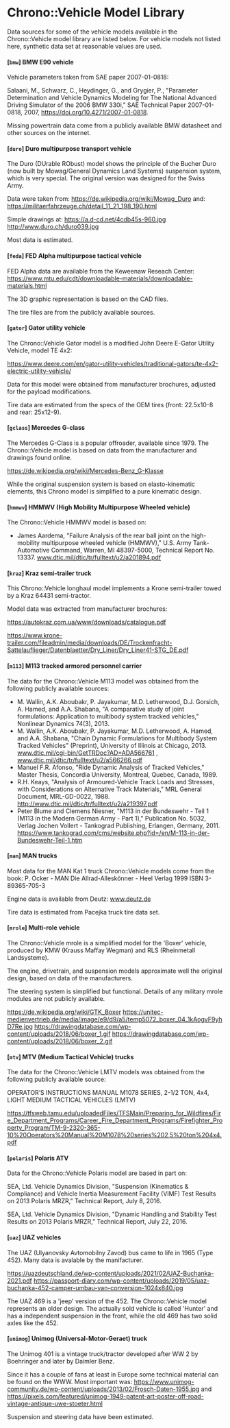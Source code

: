 Chrono::Vehicle Model Library
=============================

Data sources for some of the vehicle models available in the Chrono::Vehicle model library are listed below. For vehicle models not listed here, synthetic data set at reasonable values are used.

#### [`bmw`] BMW E90 vehicle

Vehicle parameters taken from SAE paper 2007-01-0818:

Salaani, M., Schwarz, C., Heydinger, G., and Grygier, P., "Parameter Determination and Vehicle Dynamics Modeling for The National Advanced Driving Simulator of the 2006 BMW 330i," SAE Technical Paper 2007-01-0818, 2007, https://doi.org/10.4271/2007-01-0818.

Missing powertrain data come from a publicly available BMW datasheet and other sources on the internet.

#### [`duro`] Duro multipurpose transport vehicle

The Duro (DUrable RObust) model shows the principle of the Bucher Duro (now built by Mowag/General Dynamics Land Systems) suspension system, which is very special. The original version was designed for the Swiss Army.

Data were taken from:
https://de.wikipedia.org/wiki/Mowag_Duro
and:
https://militaerfahrzeuge.ch/detail_11_21_198_190.html

Simple drawings at:
https://a.d-cd.net/4cdb45s-960.jpg
http://www.duro.ch/duro039.jpg

Most data is estimated.

#### [`feda`] FED Alpha multipurpose tactical vehicle

FED Alpha data are available from the Keweenaw Reseach Center:
https://www.mtu.edu/cdt/downloadable-materials/downloadable-materials.html

The 3D graphic representation is based on the CAD files.

The tire files are from the publicly available sources.

#### [`gator`] Gator utility vehicle

The Chrono::Vehicle Gator model is a modified John Deere E-Gator Utility Vehicle, model TE 4x2:

https://www.deere.com/en/gator-utility-vehicles/traditional-gators/te-4x2-electric-utility-vehicle/

Data for this model were obtained from manufacturer brochures, adjusted for the payload modifications.

Tire data are estimated from the specs of the OEM tires (front: 22.5x10-8 and rear: 25x12-9).

#### [`gclass`] Mercedes G-class

The Mercedes G-Class is a popular offroader, available since 1979. The Chrono::Vehicle model
is based on data from the manufacturer and drawings found online.

https://de.wikipedia.org/wiki/Mercedes-Benz_G-Klasse

While the original suspension system is based on elasto-kinematic elements, this Chrono model is simplified to a pure kinematic design.

#### [`hmmwv`] HMMWV (High Mobility Multipurpose Wheeled vehicle)

The Chrono::Vehicle HMMWV model is based on:

- James Aardema, "Failure Analysis of the rear ball joint on the high-mobility multipurpose wheeled vehicle (HMMWV)," U.S. Army Tank-Automotive Command, Warren, MI 48397-5000, Technical Report No. 13337.
www.dtic.mil/dtic/tr/fulltext/u2/a201894.pdf

#### [`kraz`] Kraz semi-trailer truck

This Chrono::Vehicle longhaul model implements a Krone semi-trailer towed by a Kraz 64431 semi-tractor.

Model data was extracted from manufacturer brochures:

https://autokraz.com.ua/www/downloads/catalogue.pdf

https://www.krone-trailer.com/fileadmin/media/downloads/DE/Trockenfracht-Sattelauflieger/Datenblaetter/Dry_Liner/Dry_Liner41-STG_DE.pdf

#### [`m113`] M113 tracked armored personnel carrier

The data for the Chrono::Vehicle M113 model was obtained from the following publicly available sources:

- M. Wallin, A.K. Aboubakr, P. Jayakumar, M.D. Letherwood, D.J. Gorsich, A. Hamed, and A.A. Shabana, "A comparative study of joint formulations: Application to multibody system tracked vehicles," Nonlinear Dynamics 74(3), 2013.
- M. Wallin, A.K. Aboubakr, P. Jayakumar, M.D. Letherwood, A. Hamed, and A.A. Shabana, "Chain Dynamic Formulations for Multibody System Tracked Vehicles" (Preprint), University of Illinois at Chicago, 2013. 
www.dtic.mil/cgi-bin/GetTRDoc?AD=ADA566761 ,
www.dtic.mil/dtic/tr/fulltext/u2/a566266.pdf
- Manuel F.R. Afonso, "Ride Dynamic Analysis of Tracked Vehicles," Master Thesis, Concordia University, Montreal, Quebec, Canada, 1989.
- R.H. Keays, "Analysis of Armoured-Vehicle Track Loads and Stresses, with Considerations on Alternative Track Materials," MRL General Document, MRL-GD-0022, 1988.
http://www.dtic.mil/dtic/tr/fulltext/u2/a219397.pdf
- Peter Blume and Clemens Niesner, "M113 in der Bundeswehr - Teil 1 (M113 in the Modern German Army - Part 1)," Publication No. 5032, Verlag Jochen Vollert - Tankograd Publishing, Erlangen, Germany, 2011.
https://www.tankograd.com/cms/website.php?id=/en/M-113-in-der-Bundeswehr-Teil-1.htm

#### [`man`] MAN trucks

Most data for the MAN Kat 1 truck Chrono::Vehicle models come from the book:
P. Ocker - MAN Die Allrad-Alleskönner - Heel Verlag 1999 ISBN 3-89365-705-3

Engine data is available from Deutz: www.deutz.de

Tire data is estimated from Pacejka truck tire data set.

#### [`mrole`] Multi-role vehicle

The Chrono::Vehicle mrole is a simplified model for the 'Boxer' vehicle, produced by KMW (Krauss Maffay Wegman) and RLS (Rheinmetall Landsysteme).

The engine, drivetrain, and suspension models approximate well the original design, based on data of the manufacturers.

The steering system is simplified but functional. Details of any military mrole modules are not publicly available.

https://de.wikipedia.org/wiki/GTK_Boxer
https://unitec-medienvertrieb.de/media/image/e9/d9/a5/temp5072_boxer_04_1kAogvF9yhD7Re.jpg
https://drawingdatabase.com/wp-content/uploads/2018/06/boxer_1.gif
https://drawingdatabase.com/wp-content/uploads/2018/06/boxer_2.gif

#### [`mtv`] MTV (Medium Tactical Vehicle) trucks

The data for the Chrono::Vehicle LMTV models was obtained from the following publicly available source:

OPERATOR’S INSTRUCTIONS MANUAL M1078 SERIES, 2-1/2 TON, 4x4, LIGHT MEDIUM TACTICAL VEHICLES (LMTV)

https://tfsweb.tamu.edu/uploadedFiles/TFSMain/Preparing_for_Wildfires/Fire_Department_Programs/Career_Fire_Department_Programs/Firefighter_Property_Program/TM-9-2320-365-10%20Operators%20Manual%20M1078%20series%202,5%20ton%204x4.pdf

#### [`polaris`] Polaris ATV

Data for the Chrono::Vehicle Polaris model are based in part on:

SEA, Ltd. Vehicle Dynamics Division, "Suspension (Kinematics & Compliance) and Vehicle Inertia Measurement Facility (VIMF) Test Results on 2013 Polaris MRZR," Technical Report, July 8, 2016.

SEA, Ltd. Vehicle Dynamics Division, "Dynamic Handling and Stability Test Results on 2013 Polaris MRZR," Technical Report, July 22, 2016.

#### [`uaz`] UAZ vehicles

The UAZ (Ulyanovsky Avtomobilny Zavod) bus came to life in 1965 (Type 452). Many data is avalable by the manifacturer.

https://uazdeutschland.de/wp-content/uploads/2021/02/UAZ-Buchanka-2021.pdf
https://passport-diary.com/wp-content/uploads/2019/05/uaz-buchanka-452-camper-umbau-van-conversion-1024x840.jpg

The UAZ 469 is a 'jeep' version of the 452. The Chrono::Vehicle model represents an older design. The actually sold vehicle is called 'Hunter' and has a independent suspension in the front, while the old 469 has two solid axles like the 452.

#### [`unimog`] Unimog (Universal-Motor-Geraet) truck

The Unimog 401 is a vintage truck/tractor developed after WW 2 by Boehringer and later by Daimler Benz.

Since it has a couple of fans at least in Europe some technical material can be found on the WWW. Most important was:
https://www.unimog-community.de/wp-content/uploads/2013/02/Frosch-Daten-1955.jpg
and
https://pixels.com/featured/unimog-1949-patent-art-poster-off-road-vintage-antique-uwe-stoeter.html

Suspension and steering data have been estimated.
